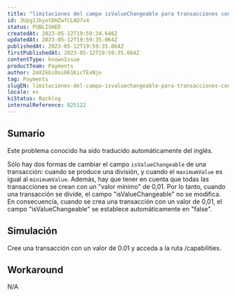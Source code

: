 ```yaml
---
title: "limitaciones del campo isValueChangeable para transacciones con valor mínimo de 0,01"
id: 3Upg1JbyotDHZwfCLAD7v4
status: PUBLISHED
createdAt: 2023-05-12T19:59:34.646Z
updatedAt: 2023-05-12T19:59:35.064Z
publishedAt: 2023-05-12T19:59:35.064Z
firstPublishedAt: 2023-05-12T19:59:35.064Z
contentType: knownIssue
productTeam: Payments
author: 2mXZkbi0oi061KicTExNjo
tag: Payments
slugEN: limitaciones-del-campo-isvaluechangeable-para-transacciones-con-valor-minimo-de-001
locale: es
kiStatus: Backlog
internalReference: 825122
---
```


## Sumario

<div class="alert alert-info">
  <p>Este problema conocido ha sido traducido automáticamente del inglés.</p>
</div>


Sólo hay dos formas de cambiar el campo `isValueChangeable` de una transacción: cuando se produce una división, y cuando el `maximumValue` es igual al `minimumValue`. Además, hay que tener en cuenta que todas las transacciones se crean con un "valor mínimo" de 0,01. Por lo tanto, cuando una transacción se divide, el campo "isValueChangeable" no se modifica. En consecuencia, cuando se crea una transacción con un valor de 0,01, el campo "isValueChangeable" se establece automáticamente en "false".



## Simulación


Cree una transacción con un valor de 0.01 y acceda a la ruta /capabilities.



## Workaround


N/A





